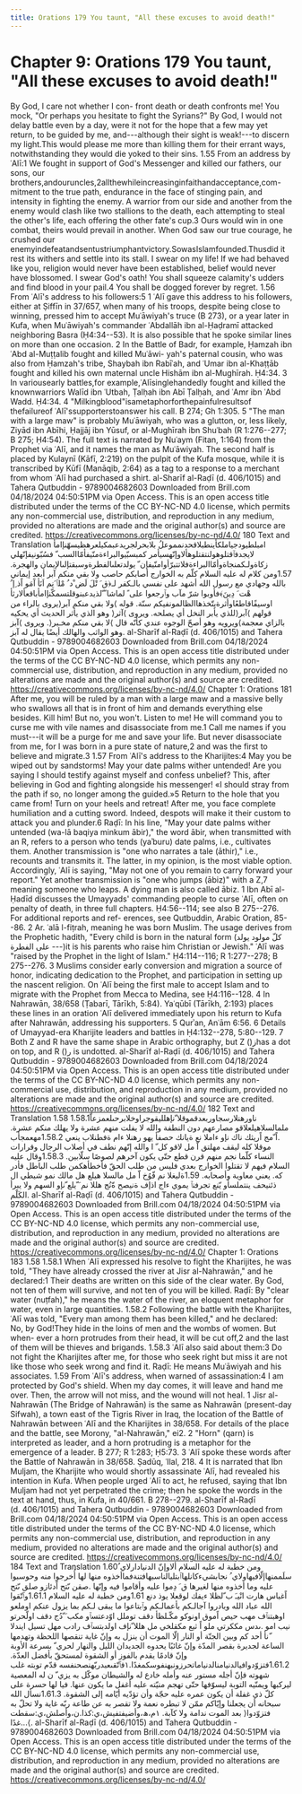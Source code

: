 ```yaml
---
title: Orations 179 You taunt, "All these excuses to avoid death!"
---
```

# Chapter 9: Orations 179 You taunt, "All these excuses to avoid death!"
By God, I care not whether I con- front death or death confronts me! You
mock, "Or perhaps you hesitate to fight the Syrians?" By God, I would
not delay battle even by a day, were it not for the hope that a few may
yet return, to be guided by me, and---although their sight is weak!---to
discern my light.This would please me more than killing them for their
errant ways, notwithstanding they would die yoked to their sins. 1.55
From an address by ʿAlī:1 We fought in support of God's Messenger and
killed our fathers, our sons, our
brothers,andouruncles,2allthewhileincreasinginfaithandacceptance,com-
mitment to the true path, endurance in the face of stinging pain, and
intensity in fighting the enemy. A warrior from our side and another
from the enemy would clash like two stallions to the death, each
attempting to steal the other's life, each offering the other fate's
cup.3 Ours would win in one combat, theirs would prevail in another.
When God saw our true courage, he crushed our
enemyindefeatandsentustriumphantvictory.SowasIslamfounded.Thusdid it
rest its withers and settle into its stall. I swear on my life! If we
had behaved like you, religion would never have been established, belief
would never have blossomed. I swear God's oath! You shall squeeze
calamity's udders and find blood in your pail.4 You shall be dogged
forever by regret. 1.56 From ʿAlī's address to his followers:5 1 ʿAlī
gave this address to his followers, either at Ṣiffīn in 37/657, when
many of his troops, despite being close to winning, pressed him to
accept Muʿāwiyah's truce (B 273), or a year later in Kufa, when
Muʿāwiyah's commander ʿAbdallāh ibn al-Ḥaḍramī attacked neighboring
Basra (Ḥ4:34--53). It is also possible that he spoke similar lines on
more than one occasion. 2 In the Battle of Badr, for example, Ḥamzah ibn
ʿAbd al-Muṭṭalib fought and killed Muʿāwi- yah's paternal cousin, who
was also from Ḥamzah's tribe, Shaybah ibn Rabīʿah, and ʿUmar ibn
al-Khaṭṭāb fought and killed his own maternal uncle Hishām ibn
al-Mughīrah. Ḥ4:34. 3 In variousearly battles,for
example,ʿAlīsinglehandedly fought and killed the knownwarriors Walīd ibn
ʿUtbah, Ṭalḥah ibn Abī Ṭalḥah, and ʿAmr ibn ʿAbd Wadd. Ḥ4:34. 4
"Milkingblood"isametaphorforthepainfulresultsof thefailureof
ʿAlī'ssupporterstoanswer his call. B 274; Gh 1:305. 5 "The man with a
large maw" is probably Muʿāwiyah, who was a glutton, or, less likely,
Ziyād ibn Abīhi, Ḥajjāj ibn Yūsuf, or al-Mughīrah ibn Shuʿbah (R
1:276--277; B 275; Ḥ4:54). The full text is narrated by Nuʿaym (Fitan,
1:164) from the Prophet via ʿAlī, and it names the man as Muʿāwiyah. The
second half is placed by Kulaynī (Kāfī, 2:219) on the pulpit of the Kufa
mosque, while it is transcribed by Kūfī (Manāqib, 2:64) as a tag to a
response to a merchant from whom ʿAlī had purchased a shirt. al-Sharīf
al-Raḍī (d. 406/1015) and Tahera Qutbuddin - 9789004682603 Downloaded
from Brill.com 04/18/2024 04:50:51PM via Open Access. This is an open
access title distributed under the terms of the CC BY-NC-ND 4.0 license,
which permits any non-commercial use, distribution, and reproduction in
any medium, provided no alterations are made and the original author(s)
and source are credited.
https://creativecommons.org/licenses/by-nc-nd/4.0/ 180 Text and
Translation امبلطيودجياملكأينطبلاقحدنمموعلُ بلابحرلجريدعبمكيلعرهظيسهّنإامأ
لايجدفٱقتلوهولنتقتلوهألاوإنّهسيأمر كمبسبّيوالبراءةمنّيفأمّاالسب ّ
فسُبّونيفإنّهلي زكاةولـكمنجاةوأمّاالبراءةفلاتتبرّأوامنّيفإن ّ
يولدتعلىالفطرةوسبقتإلىالإيمان والهجرة. 1.57ومن كلام له عليه السلام كلّم
به الخوارج أصابكم حاصب ولا بقي منكم آبر أبعد إيماني بالله وجهادي مع رسول
الله أشهد على نفسي بالـكفر لـ﴿ق َ تْلَ لَض ْد ُ مْلٱ َنِم اَنَأ آَمَو اًذ ِإ ُ هْت
َ دِينَ﴾فأوبوا شرّ مآب وٱرجعوا على ً لماشا ً ّلذيدعبنوقلتسمكّنإامأباقعألارثأ
اوسيفًاقاطعًاوأثرةيتّخذهاالظالمونفيكم سنّة. قوله ⟩ولا بقي منكم آبر⟨يروى
بالراء من قولهم ⟩آبر⟨للذي يأبر النخل أي يصلحه. ويروى ⟩آثر⟨ وهو الذي يأثر
الحديث أي يحكيه ويرويه وهو أصحّ الوجوه عندي كأنّه قال ⟩لا بقي منكم مخـبر⟨.
ويروى ⟩آبز⟨بالزاي معجمة وهو الواثب والهالك أيضًا يقال له آبز. al-Sharīf
al-Raḍī (d. 406/1015) and Tahera Qutbuddin - 9789004682603 Downloaded
from Brill.com 04/18/2024 04:50:51PM via Open Access. This is an open
access title distributed under the terms of the CC BY-NC-ND 4.0 license,
which permits any non-commercial use, distribution, and reproduction in
any medium, provided no alterations are made and the original author(s)
and source are credited.
https://creativecommons.org/licenses/by-nc-nd/4.0/ Chapter 1: Orations
181 After me, you will be ruled by a man with a large maw and a massive
belly who swallows all that is in front of him and demands everything
else besides. Kill him! But no, you won't. Listen to me! He will command
you to curse me with vile names and disassociate from me.1 Call me names
if you must---it will be a purge for me and save your life. But never
disassociate from me, for I was born in a pure state of nature,2 and was
the first to believe and migrate.3 1.57 From ʿAlī's address to the
Kharijites:4 May you be wiped out by sandstorms! May your date palms
wither untended! Are you saying I should testify against myself and
confess unbelief? This, after believing in God and fighting alongside
his messenger! «I should stray from the path if so, no longer among the
guided.»5 Return to the hole that you came from! Turn on your heels and
retreat! After me, you face complete humiliation and a cutting sword.
Indeed, despots will make it their custom to attack you and plunder.6
Raḍī: In his line, "May your date palms wither untended (wa-lā baqiya
minkum ābir)," the word ābir, when transmitted with an R, refers to a
person who tends (yaʾburu) date palms, i.e., cultivates them. Another
transmission is "one who narrates a tale (āthir)," i.e., recounts and
transmits it. The latter, in my opinion, is the most viable option.
Accordingly, ʿAlī is saying, "May not one of you remain to carry forward
your report." Yet another transmission is "one who jumps (ābiz)" with a
Z,7 meaning someone who leaps. A dying man is also called ābiz. 1 Ibn
Abī al-Ḥadīd discusses the Umayyads' commanding people to curse ʿAlī,
often on penalty of death, in three full chapters. Ḥ4:56--114; see also
B 275--276. For additional reports and ref- erences, see Qutbuddin,
Arabic Oration, 85--86. 2 Ar. ʿalā l-fiṭrah, meaning he was born Muslim.
The usage derives from the Prophetic hadith, "Every child is born in the
natural form (كلّ مولود يولد على الفطرة ---)it is his parents who raise
him Christian or Jewish." ʿAlī was "raised by the Prophet in the light
of Islam." Ḥ4:114--116; R 1:277--278; B 275--276. 3 Muslims consider
early conversion and migration a source of honor, indicating dedication
to the Prophet, and participation in setting up the nascent religion. On
ʿAlī being the first male to accept Islam and to migrate with the
Prophet from Mecca to Medina, see Ḥ4:116--128. 4 In Nahrawān, 38/658
(Ṭabarī, Tārīkh, 5:84). Yaʿqūbī (Tārīkh, 2:193) places these lines in an
oration ʿAlī delivered immediately upon his return to Kufa after
Nahrawān, addressing his supporters. 5 Qurʾan, Anʿām 6:56. 6 Details of
Umayyad-era Kharijite leaders and battles in Ḥ4:132--278, 5:80--129. 7
Both Z and R have the same shape in Arabic orthography, but Z ()زhas a
dot on top, and R ()ر is undotted. al-Sharīf al-Raḍī (d. 406/1015) and
Tahera Qutbuddin - 9789004682603 Downloaded from Brill.com 04/18/2024
04:50:51PM via Open Access. This is an open access title distributed
under the terms of the CC BY-NC-ND 4.0 license, which permits any
non-commercial use, distribution, and reproduction in any medium,
provided no alterations are made and the original author(s) and source
are credited. https://creativecommons.org/licenses/by-nc-nd/4.0/ 182
Text and Translation 1.58 1.58.1ناورهنلارسجاوربعدقموقلا
ّنإهلليقوجراوخلابرحىلعمزعاّ ملمالسلاهيلعلاقو مصارعهم دون النطفة والله لا
يفلت منهم عشرة ولا يهلك منكم عشرة. .اً ّمج اًريثك ناك نإو ءاملا نع ةيانك
حصفأ يهو رهنلا ءام ةفطنلاب ينعي 1.58.2مهعمجأب موقلا كله ليقف مهلتق اّ مل
لاقو كل ّ ا والله إنّهم نطف في أصلاب الرجال وقرارات النساء كلّما نجم منهم
قرن قطع حتّى يكون آخرهم لصوصًا سلّابين. 1.58.3وقال عليه السلام فيهم لا
تقتلوا الخوارج بعدي فليس من طلب الحقّ فأخطأهكمن طلب الباطل فأدر كه. يعني
معاوية وأصحابه. 1.59ةليغلا نم فّوُخ اّ مل مالسلا هيلع هل مالك نمو شيطي ال
ذئنيحف ينتملسأو يّنع تجرفنٱ يموي ءاج اذإف ةنيصح ةّنُج هللا نم َ ّيلع ّنإو
السهم ولا يبرأ الكَلْم. al-Sharīf al-Raḍī (d. 406/1015) and Tahera
Qutbuddin - 9789004682603 Downloaded from Brill.com 04/18/2024
04:50:51PM via Open Access. This is an open access title distributed
under the terms of the CC BY-NC-ND 4.0 license, which permits any
non-commercial use, distribution, and reproduction in any medium,
provided no alterations are made and the original author(s) and source
are credited. https://creativecommons.org/licenses/by-nc-nd/4.0/ Chapter
1: Orations 183 1.58 1.58.1 When ʿAlī expressed his resolve to fight the
Kharijites, he was told, "They have already crossed the river at Jisr
al-Nahrawān," and he declared:1 Their deaths are written on this side of
the clear water. By God, not ten of them will survive, and not ten of
you will be killed. Raḍī: By "clear water (nuṭfah)," he means the water
of the river, an eloquent metaphor for water, even in large quantities.
1.58.2 Following the battle with the Kharijites, ʿAlī was told, "Every
man among them has been killed," and he declared: No, by God!They hide
in the loins of men and the wombs of women. But when- ever a horn
protrudes from their head, it will be cut off,2 and the last of them
will be thieves and brigands. 1.58.3 ʿAlī also said about them:3 Do not
fight the Kharijites after me, for those who seek right but miss it are
not like those who seek wrong and find it. Raḍī: He means Muʿāwiyah and
his associates. 1.59 From ʿAlī's address, when warned of assassination:4
I am protected by God's shield. When my day comes, it will leave and
hand me over. Then, the arrow will not miss, and the wound will not
heal. 1 Jisr al-Nahrawān (The Bridge of Nahrawān) is the same as
Nahrawān (present-day Sifwah), a town east of the Tigris River in Iraq,
the location of the Battle of Nahrawān between ʿAlī and the Kharijites
in 38/658. For details of the place and the battle, see Morony,
"al-Nahrawān," ei2. 2 "Horn" (qarn) is interpreted as leader, and a horn
protruding is a metaphor for the emergence of a leader. B 277; R 1:283;
Ḥ5:73. 3 ʿAlī spoke these words after the Battle of Nahrawān in 38/658.
Ṣadūq, ʿIlal, 218. 4 It is narrated that Ibn Muljam, the Kharijite who
would shortly assassinate ʿAlī, had revealed his intention in Kufa. When
people urged ʿAlī to act, he refused, saying that Ibn Muljam had not yet
perpetrated the crime; then he spoke the words in the text at hand,
thus, in Kufa, in 40/661. B 278--279. al-Sharīf al-Raḍī (d. 406/1015)
and Tahera Qutbuddin - 9789004682603 Downloaded from Brill.com
04/18/2024 04:50:51PM via Open Access. This is an open access title
distributed under the terms of the CC BY-NC-ND 4.0 license, which
permits any non-commercial use, distribution, and reproduction in any
medium, provided no alterations are made and the original author(s) and
source are credited. https://creativecommons.org/licenses/by-nc-nd/4.0/
184 Text and Translation 1.60ومن خطبة له عليه السلام ألاوإنّ الدنيادارلاي
ُ سلَممنهاإلّافيهاولاي ُ نجابشيءكانلهاٱبتليالناسبهافتنةفماأخذوه منها لها
أُخرجوا منه وحوسبوا عليه وما أخذوه منها لغيرها ق َ دِموا عليه وأقاموا فيه
وإنّها .صقن ىّتح اًدئازو صلق ىّتح اًغباس هارت انْيـَ ب ّلظلا ءيفك لوقعلا يوذ
دنع 1.61ومن خطبة له عليه السلام 1.61.1وٱتّقوا الله عباد الله وبادروا
آجالـكم بأعمالـكم وٱبتاعوا ما يبقى لـكم بما يزول عنكم اوملعو اوهبتنٱف
مهب حيص اًموق اونوكو مكّـلظأ دقف توملل اوّدعتسٱو مكب َ ّدُج دقف اولّحرتو نيب
امو .ىدس مككرتي ملو اً ثبع مكقلخي مل هللا ّنإف اولدبتسٱف رادب مهل تسيل
ايندلا ّنأ أحد كم وبين الجنّة أو النار إلّا الموت أن ينزل به وإنّ غاية
تنقصها اللحظة وتهدمها الساعة لجديرة بقصر المدّة وإنّ غائبًا يحدوه الجديدان
الليل والنهار لحري ّ بسرعة الأوبة وإنّ قادمًا يقدم بالفوز أو الشقوة لمستحقّ
بأفضل العدّة.
1.61.2فتزوّدوافيالدنيامنالدنياماتحرزونبهنفوسكمغدًا.١فٱتّقىعبدربّهنصحنفسه قدّم
توبته غلب شهوته فإنّ أجله مستور عنه وأمله خادع له والشيطان موكّل به يزي ّ
ن له المعصية ليركبها ويمنّيه التوبة ليسوّفها حتّى تهجم منيّته عليه أغفل ما
يكون عنها. فيا لها حسرة على كلّ ذي غفلة أن يكون عمره عليه حجّة وأن تؤدّيه
أيّامه إلى الشقوة. 1.61.3نسأل الله سبحانه أن يجعلنا وإيّاكم ممّن لا تبطره
نعمة ولا تقصر به عن طاعة ربّه غاية ولا تحلّ به بعد الموت ندامة ولا كآبة.
١م،ھ،وأضيفتفيش،ي:كذا.ن،وأصلش،ي:سقطت ⟩فتزوّدوا ...غدًا⟨. al-Sharīf al-Raḍī
(d. 406/1015) and Tahera Qutbuddin - 9789004682603 Downloaded from
Brill.com 04/18/2024 04:50:51PM via Open Access. This is an open access
title distributed under the terms of the CC BY-NC-ND 4.0 license, which
permits any non-commercial use, distribution, and reproduction in any
medium, provided no alterations are made and the original author(s) and
source are credited. https://creativecommons.org/licenses/by-nc-nd/4.0/
